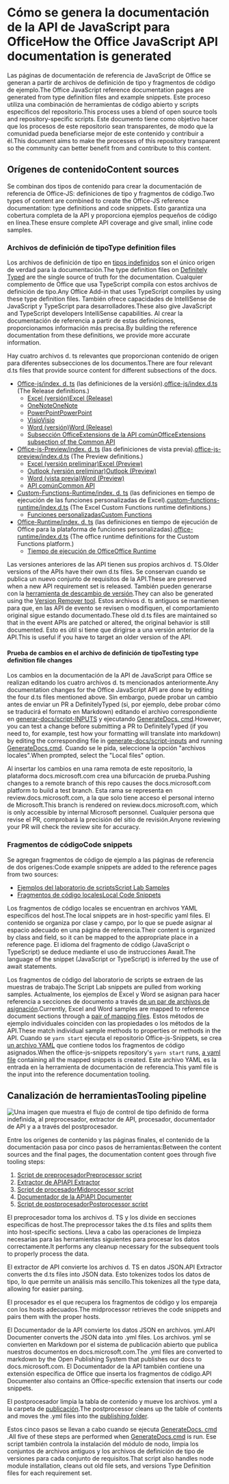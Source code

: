 # <a name="how-the-office-javascript-api-documentation-is-generated"></a><span data-ttu-id="9d535-101">Cómo se genera la documentación de la API de JavaScript para Office</span><span class="sxs-lookup"><span data-stu-id="9d535-101">How the Office JavaScript API documentation is generated</span></span>

<span data-ttu-id="9d535-102">Las páginas de documentación de referencia de JavaScript de Office se generan a partir de archivos de definición de tipo y fragmentos de código de ejemplo.</span><span class="sxs-lookup"><span data-stu-id="9d535-102">The Office JavaScript reference documentation pages are generated from type definition files and example snippets.</span></span> <span data-ttu-id="9d535-103">Este proceso utiliza una combinación de herramientas de código abierto y scripts específicos del repositorio.</span><span class="sxs-lookup"><span data-stu-id="9d535-103">This process uses a blend of open source tools and repository-specific scripts.</span></span> <span data-ttu-id="9d535-104">Este documento tiene como objetivo hacer que los procesos de este repositorio sean transparentes, de modo que la comunidad pueda beneficiarse mejor de este contenido y contribuir a él.</span><span class="sxs-lookup"><span data-stu-id="9d535-104">This document aims to make the processes of this repository transparent so the community can better benefit from and contribute to this content.</span></span>

## <a name="content-sources"></a><span data-ttu-id="9d535-105">Orígenes de contenido</span><span class="sxs-lookup"><span data-stu-id="9d535-105">Content sources</span></span>

<span data-ttu-id="9d535-106">Se combinan dos tipos de contenido para crear la documentación de referencia de Office-JS: definiciones de tipo y fragmentos de código.</span><span class="sxs-lookup"><span data-stu-id="9d535-106">Two types of content are combined to create the Office-JS reference documentation: type definitions and code snippets.</span></span> <span data-ttu-id="9d535-107">Esto garantiza una cobertura completa de la API y proporciona ejemplos pequeños de código en línea.</span><span class="sxs-lookup"><span data-stu-id="9d535-107">These ensure complete API coverage and give small, inline code samples.</span></span>

### <a name="type-definition-files"></a><span data-ttu-id="9d535-108">Archivos de definición de tipo</span><span class="sxs-lookup"><span data-stu-id="9d535-108">Type definition files</span></span>

<span data-ttu-id="9d535-109">Los archivos de definición de tipo en [tipos indefinidos](https://github.com/DefinitelyTyped/DefinitelyTyped) son el único origen de verdad para la documentación.</span><span class="sxs-lookup"><span data-stu-id="9d535-109">The type definition files on [Definitely Typed](https://github.com/DefinitelyTyped/DefinitelyTyped) are the single source of truth for the documentation.</span></span> <span data-ttu-id="9d535-110">Cualquier complemento de Office que usa TypeScript compila con estos archivos de definición de tipo.</span><span class="sxs-lookup"><span data-stu-id="9d535-110">Any Office Add-in that uses TypeScript compiles by using these type definition files.</span></span> <span data-ttu-id="9d535-111">También ofrece capacidades de IntelliSense de JavaScript y TypeScript para desarrolladores.</span><span class="sxs-lookup"><span data-stu-id="9d535-111">These also give JavaScript and TypeScript developers IntelliSense capabilities.</span></span> <span data-ttu-id="9d535-112">Al crear la documentación de referencia a partir de estas definiciones, proporcionamos información más precisa.</span><span class="sxs-lookup"><span data-stu-id="9d535-112">By building the reference documentation from these definitions, we provide more accurate information.</span></span>

<span data-ttu-id="9d535-113">Hay cuatro archivos d. ts relevantes que proporcionan contenido de origen para diferentes subsecciones de los documentos.</span><span class="sxs-lookup"><span data-stu-id="9d535-113">There are four relevant d.ts files that provide source content for different subsections of the docs.</span></span>

- <span data-ttu-id="9d535-114">[Office-js/index. d. ts](https://raw.githubusercontent.com/DefinitelyTyped/DefinitelyTyped/master/types/office-js/index.d.ts) (las definiciones de la versión).</span><span class="sxs-lookup"><span data-stu-id="9d535-114">[office-js/index.d.ts](https://raw.githubusercontent.com/DefinitelyTyped/DefinitelyTyped/master/types/office-js/index.d.ts) (The Release definitions.)</span></span>
  - [<span data-ttu-id="9d535-115">Excel (versión)</span><span class="sxs-lookup"><span data-stu-id="9d535-115">Excel (Release)</span></span>](https://docs.microsoft.com/javascript/api/excel_release)
  - [<span data-ttu-id="9d535-116">OneNote</span><span class="sxs-lookup"><span data-stu-id="9d535-116">OneNote</span></span>](https://docs.microsoft.com/javascript/api/onenote)
  - [<span data-ttu-id="9d535-117">PowerPoint</span><span class="sxs-lookup"><span data-stu-id="9d535-117">PowerPoint</span></span>](https://docs.microsoft.com/javascript/api/powerpoint)
  - [<span data-ttu-id="9d535-118">Visio</span><span class="sxs-lookup"><span data-stu-id="9d535-118">Visio</span></span>](https://docs.microsoft.com/javascript/api/visio)
  - [<span data-ttu-id="9d535-119">Word (versión)</span><span class="sxs-lookup"><span data-stu-id="9d535-119">Word (Release)</span></span>](https://docs.microsoft.com/javascript/api/word_release)
  - [<span data-ttu-id="9d535-120">Subsección OfficeExtensions de la API común</span><span class="sxs-lookup"><span data-stu-id="9d535-120">OfficeExtensions subsection of the Common API</span></span>](https://docs.microsoft.com/javascript/api/office)
- <span data-ttu-id="9d535-121">[Office-js-Preview/index. d. ts](https://raw.githubusercontent.com/DefinitelyTyped/DefinitelyTyped/master/types/office-js-preview/index.d.ts) (las definiciones de vista previa).</span><span class="sxs-lookup"><span data-stu-id="9d535-121">[office-js-preview/index.d.ts](https://raw.githubusercontent.com/DefinitelyTyped/DefinitelyTyped/master/types/office-js-preview/index.d.ts) (The Preview definitions.)</span></span>
  - [<span data-ttu-id="9d535-122">Excel (versión preliminar)</span><span class="sxs-lookup"><span data-stu-id="9d535-122">Excel (Preview)</span></span>](https://docs.microsoft.com/javascript/api/excel)
  - [<span data-ttu-id="9d535-123">Outlook (versión preliminar)</span><span class="sxs-lookup"><span data-stu-id="9d535-123">Outlook (Preview)</span></span>](https://docs.microsoft.com/javascript/api/outlook)
  - [<span data-ttu-id="9d535-124">Word (vista previa)</span><span class="sxs-lookup"><span data-stu-id="9d535-124">Word (Preview)</span></span>](https://docs.microsoft.com/javascript/api/word)
  - [<span data-ttu-id="9d535-125">API común</span><span class="sxs-lookup"><span data-stu-id="9d535-125">Common API</span></span>](https://docs.microsoft.com/javascript/api/office)
- <span data-ttu-id="9d535-126">[Custom-Functions-Runtime/index. d. ts](https://github.com/DefinitelyTyped/DefinitelyTyped/blob/master/types/custom-functions-runtime/index.d.ts) (las definiciones en tiempo de ejecución de las funciones personalizadas de Excel).</span><span class="sxs-lookup"><span data-stu-id="9d535-126">[custom-functions-runtime/index.d.ts](https://github.com/DefinitelyTyped/DefinitelyTyped/blob/master/types/custom-functions-runtime/index.d.ts) (The Excel Custom Functions runtime definitions.)</span></span>
  - [<span data-ttu-id="9d535-127">Funciones personalizadas</span><span class="sxs-lookup"><span data-stu-id="9d535-127">Custom Functions</span></span>](https://docs.microsoft.com/javascript/api/custom-functions-runtime)
- <span data-ttu-id="9d535-128">[Office-Runtime/index. d. ts](https://github.com/DefinitelyTyped/DefinitelyTyped/blob/master/types/office-runtime/index.d.ts) (las definiciones en tiempo de ejecución de Office para la plataforma de funciones personalizadas).</span><span class="sxs-lookup"><span data-stu-id="9d535-128">[office-runtime/index.d.ts](https://github.com/DefinitelyTyped/DefinitelyTyped/blob/master/types/office-runtime/index.d.ts) (The office runtime definitions for the Custom Functions platform.)</span></span>
  - [<span data-ttu-id="9d535-129">Tiempo de ejecución de Office</span><span class="sxs-lookup"><span data-stu-id="9d535-129">Office Runtime</span></span>](https://docs.microsoft.com/javascript/api/office-runtime)

<span data-ttu-id="9d535-130">Las versiones anteriores de las API tienen sus propios archivos d. TS.</span><span class="sxs-lookup"><span data-stu-id="9d535-130">Older versions of the APIs have their own d.ts files.</span></span> <span data-ttu-id="9d535-131">Se conservan cuando se publica un nuevo conjunto de requisitos de la API.</span><span class="sxs-lookup"><span data-stu-id="9d535-131">These are preserved when a new API requirement set is released.</span></span> <span data-ttu-id="9d535-132">También pueden generarse con la [herramienta de descambio de versión](https://github.com/OfficeDev/office-js-docs-reference/blob/master/generate-docs/tools/VersionRemover.ts).</span><span class="sxs-lookup"><span data-stu-id="9d535-132">They can also be generated using the [Version Remover tool](https://github.com/OfficeDev/office-js-docs-reference/blob/master/generate-docs/tools/VersionRemover.ts).</span></span> <span data-ttu-id="9d535-133">Estos archivos d. ts antiguos se mantienen para que, en las API de evento se revisen o modifiquen, el comportamiento original sigue estando documentado.</span><span class="sxs-lookup"><span data-stu-id="9d535-133">These old d.ts files are maintained so that in the event APIs are patched or altered, the original behavior is still documented.</span></span> <span data-ttu-id="9d535-134">Esto es útil si tiene que dirigirse a una versión anterior de la API.</span><span class="sxs-lookup"><span data-stu-id="9d535-134">This is useful if you have to target an older version of the API.</span></span>

#### <a name="testing-type-definition-file-changes"></a><span data-ttu-id="9d535-135">Prueba de cambios en el archivo de definición de tipo</span><span class="sxs-lookup"><span data-stu-id="9d535-135">Testing type definition file changes</span></span>

<span data-ttu-id="9d535-136">Los cambios en la documentación de la API de JavaScript para Office se realizan editando los cuatro archivos d. ts mencionados anteriormente.</span><span class="sxs-lookup"><span data-stu-id="9d535-136">Any documentation changes for the Office JavaScript API are done by editing the four d.ts files mentioned above.</span></span> <span data-ttu-id="9d535-137">Sin embargo, puede probar un cambio antes de enviar un PR a DefinitelyTyped (si, por ejemplo, debe probar cómo se traducirá el formato en Markdown) editando el archivo correspondiente en [generar-docs/script-INPUTS](https://github.com/OfficeDev/office-js-docs-reference/tree/master/generate-docs/script-inputs) y ejecutando [GenerateDocs. cmd](https://github.com/OfficeDev/office-js-docs-reference/blob/master/generate-docs/GenerateDocs.cmd).</span><span class="sxs-lookup"><span data-stu-id="9d535-137">However, you can test a change before submitting a PR to DefinitelyTyped (if you need to, for example, test how your formatting will translate into markdown) by editing the corresponding file in [generate-docs/script-inputs](https://github.com/OfficeDev/office-js-docs-reference/tree/master/generate-docs/script-inputs) and running [GenerateDocs.cmd](https://github.com/OfficeDev/office-js-docs-reference/blob/master/generate-docs/GenerateDocs.cmd).</span></span> <span data-ttu-id="9d535-138">Cuando se le pida, seleccione la opción "archivos locales".</span><span class="sxs-lookup"><span data-stu-id="9d535-138">When prompted, select the "Local files" option.</span></span>

<span data-ttu-id="9d535-139">Al insertar los cambios en una rama remota de este repositorio, la plataforma docs.microsoft.com crea una bifurcación de prueba.</span><span class="sxs-lookup"><span data-stu-id="9d535-139">Pushing changes to a remote branch of this repo causes the docs.microsoft.com platform to build a test branch.</span></span> <span data-ttu-id="9d535-140">Esta rama se representa en review.docs.microsoft.com, a la que solo tiene acceso el personal interno de Microsoft.</span><span class="sxs-lookup"><span data-stu-id="9d535-140">This branch is rendered on review.docs.microsoft.com, which is only accessible by internal Microsoft personnel.</span></span> <span data-ttu-id="9d535-141">Cualquier persona que revise el PR, comprobará la precisión del sitio de revisión.</span><span class="sxs-lookup"><span data-stu-id="9d535-141">Anyone reviewing your PR will check the review site for accuracy.</span></span>

### <a name="code-snippets"></a><span data-ttu-id="9d535-142">Fragmentos de código</span><span class="sxs-lookup"><span data-stu-id="9d535-142">Code snippets</span></span>

<span data-ttu-id="9d535-143">Se agregan fragmentos de código de ejemplo a las páginas de referencia de dos orígenes:</span><span class="sxs-lookup"><span data-stu-id="9d535-143">Code example snippets are added to the reference pages from two sources:</span></span>

- [<span data-ttu-id="9d535-144">Ejemplos del laboratorio de scripts</span><span class="sxs-lookup"><span data-stu-id="9d535-144">Script Lab Samples</span></span>](https://github.com/OfficeDev/office-js-snippets)
- [<span data-ttu-id="9d535-145">Fragmentos de código locales</span><span class="sxs-lookup"><span data-stu-id="9d535-145">Local Code Snippets</span></span>](https://github.com/OfficeDev/office-js-docs-reference/tree/master/docs/code-snippets)

<span data-ttu-id="9d535-146">Los fragmentos de código locales se encuentran en archivos YAML específicos del host.</span><span class="sxs-lookup"><span data-stu-id="9d535-146">The local snippets are in host-specific yaml files.</span></span> <span data-ttu-id="9d535-147">El contenido se organiza por clase y campo, por lo que se puede asignar al espacio adecuado en una página de referencia.</span><span class="sxs-lookup"><span data-stu-id="9d535-147">Their content is organized by class and field, so it can be mapped to the appropriate place in a reference page.</span></span> <span data-ttu-id="9d535-148">El idioma del fragmento de código (JavaScript o TypeScript) se deduce mediante el uso de instrucciones Await.</span><span class="sxs-lookup"><span data-stu-id="9d535-148">The language of the snippet (JavaScript or TypeScript) is inferred by the use of await statements.</span></span>

<span data-ttu-id="9d535-149">Los fragmentos de código del laboratorio de scripts se extraen de las muestras de trabajo.</span><span class="sxs-lookup"><span data-stu-id="9d535-149">The Script Lab snippets are pulled from working samples.</span></span> <span data-ttu-id="9d535-150">Actualmente, los ejemplos de Excel y Word se asignan para hacer referencia a secciones de documento a través [de un par de archivos de asignación](https://github.com/OfficeDev/office-js-snippets/tree/master/snippet-extractor-metadata).</span><span class="sxs-lookup"><span data-stu-id="9d535-150">Currently, Excel and Word samples are mapped to reference document sections through a [pair of mapping files](https://github.com/OfficeDev/office-js-snippets/tree/master/snippet-extractor-metadata).</span></span> <span data-ttu-id="9d535-151">Estos métodos de ejemplo individuales coinciden con las propiedades o los métodos de la API.</span><span class="sxs-lookup"><span data-stu-id="9d535-151">These match individual sample methods to properties or methods in the API.</span></span> <span data-ttu-id="9d535-152">Cuando se `yarn start` ejecuta el repositorio Office-js-Snippets, se crea [un archivo YAML](https://github.com/OfficeDev/office-js-snippets/blob/master/snippet-extractor-output/snippets.yaml) que contiene todos los fragmentos de código asignados.</span><span class="sxs-lookup"><span data-stu-id="9d535-152">When the office-js-snippets repository's `yarn start` runs, [a yaml file](https://github.com/OfficeDev/office-js-snippets/blob/master/snippet-extractor-output/snippets.yaml) containing all the mapped snippets is created.</span></span> <span data-ttu-id="9d535-153">Este archivo YAML es la entrada en la herramienta de documentación de referencia.</span><span class="sxs-lookup"><span data-stu-id="9d535-153">This yaml file is the input into the reference documentation tooling.</span></span>

## <a name="tooling-pipeline"></a><span data-ttu-id="9d535-154">Canalización de herramientas</span><span class="sxs-lookup"><span data-stu-id="9d535-154">Tooling pipeline</span></span>

![Una imagen que muestra el flujo de control de tipo definido de forma indefinida, al preprocesador, extractor de API, procesador, documentador de API y a a través del postprocesador.](ToolingPipeline.png)

<span data-ttu-id="9d535-156">Entre los orígenes de contenido y las páginas finales, el contenido de la documentación pasa por cinco pasos de herramientas:</span><span class="sxs-lookup"><span data-stu-id="9d535-156">Between the content sources and the final pages, the documentation content goes through five tooling steps:</span></span>

1. [<span data-ttu-id="9d535-157">Script de preprocesador</span><span class="sxs-lookup"><span data-stu-id="9d535-157">Preprocessor script</span></span>](https://github.com/OfficeDev/office-js-docs-reference/blob/master/generate-docs/scripts/preprocessor.ts)
1. [<span data-ttu-id="9d535-158">Extractor de API</span><span class="sxs-lookup"><span data-stu-id="9d535-158">API Extractor</span></span>](https://api-extractor.com/)
1. [<span data-ttu-id="9d535-159">Script de procesador</span><span class="sxs-lookup"><span data-stu-id="9d535-159">Midprocessor script</span></span>](https://github.com/OfficeDev/office-js-docs-reference/blob/master/generate-docs/scripts/midprocessor.ts)
1. [<span data-ttu-id="9d535-160">Documentador de la API</span><span class="sxs-lookup"><span data-stu-id="9d535-160">API Documenter</span></span>](https://github.com/microsoft/rushstack/blob/master/apps/api-documenter/README.md)
1. [<span data-ttu-id="9d535-161">Script de postprocesador</span><span class="sxs-lookup"><span data-stu-id="9d535-161">Postprocessor script</span></span>](https://github.com/OfficeDev/office-js-docs-reference/blob/master/generate-docs/scripts/postprocessor.ts)

<span data-ttu-id="9d535-162">El preprocesador toma los archivos d. TS y los divide en secciones específicas de host.</span><span class="sxs-lookup"><span data-stu-id="9d535-162">The preprocessor takes the d.ts files and splits them into host-specific sections.</span></span> <span data-ttu-id="9d535-163">Lleva a cabo las operaciones de limpieza necesarias para las herramientas siguientes para procesar los datos correctamente.</span><span class="sxs-lookup"><span data-stu-id="9d535-163">It performs any cleanup necessary for the subsequent tools to properly process the data.</span></span>

<span data-ttu-id="9d535-164">El extractor de API convierte los archivos d. TS en datos JSON.</span><span class="sxs-lookup"><span data-stu-id="9d535-164">API Extractor converts the d.ts files into JSON data.</span></span> <span data-ttu-id="9d535-165">Esto tokenizes todos los datos de tipo, lo que permite un análisis más sencillo.</span><span class="sxs-lookup"><span data-stu-id="9d535-165">This tokenizes all the type data, allowing for easier parsing.</span></span>

<span data-ttu-id="9d535-166">El procesador es el que recupera los fragmentos de código y los empareja con los hosts adecuados.</span><span class="sxs-lookup"><span data-stu-id="9d535-166">The midprocessor retrieves the code snippets and pairs them with the proper hosts.</span></span>

<span data-ttu-id="9d535-167">El Documentador de la API convierte los datos JSON en archivos. yml.</span><span class="sxs-lookup"><span data-stu-id="9d535-167">API Documenter converts the JSON data into .yml files.</span></span> <span data-ttu-id="9d535-168">Los archivos. yml se convierten en Markdown por el sistema de publicación abierto que publica nuestros documentos en docs.microsoft.com.</span><span class="sxs-lookup"><span data-stu-id="9d535-168">The .yml files are converted to markdown by the Open Publishing System that publishes our docs to docs.microsoft.com.</span></span> <span data-ttu-id="9d535-169">El Documentador de la API también contiene una extensión específica de Office que inserta los fragmentos de código.</span><span class="sxs-lookup"><span data-stu-id="9d535-169">API Documenter also contains an Office-specific extension that inserts our code snippets.</span></span>

<span data-ttu-id="9d535-170">El postprocesador limpia la tabla de contenido y mueve los archivos. yml a la carpeta de [publicación](https://github.com/OfficeDev/office-js-docs-reference/tree/master/docs/docs-ref-autogen).</span><span class="sxs-lookup"><span data-stu-id="9d535-170">The postprocessor cleans up the table of contents and moves the .yml files into the [publishing folder](https://github.com/OfficeDev/office-js-docs-reference/tree/master/docs/docs-ref-autogen).</span></span>

<span data-ttu-id="9d535-171">Estos cinco pasos se llevan a cabo cuando se ejecuta [GenerateDocs. cmd](https://github.com/OfficeDev/office-js-docs-reference/blob/master/generate-docs/GenerateDocs.cmd) .</span><span class="sxs-lookup"><span data-stu-id="9d535-171">All five of these steps are performed when [GenerateDocs.cmd](https://github.com/OfficeDev/office-js-docs-reference/blob/master/generate-docs/GenerateDocs.cmd) is run.</span></span> <span data-ttu-id="9d535-172">Ese script también controla la instalación del módulo de nodo, limpia los conjuntos de archivos antiguos y los archivos de definición de tipo de versiones para cada conjunto de requisitos.</span><span class="sxs-lookup"><span data-stu-id="9d535-172">That script also handles node module installation, cleans out old file sets, and versions Type Definition files for each requirement set.</span></span>
